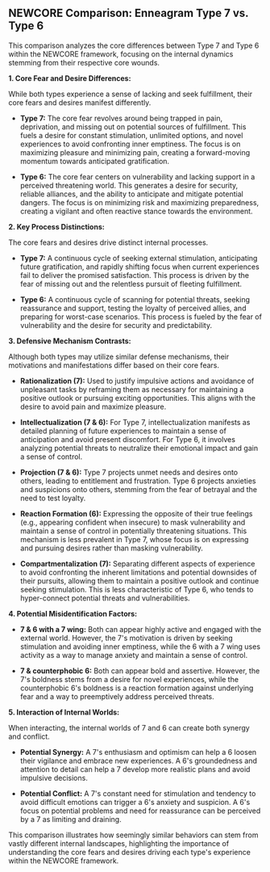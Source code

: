 ## NEWCORE Comparison: Enneagram Type 7 vs. Type 6

This comparison analyzes the core differences between Type 7 and Type 6 within the NEWCORE framework, focusing on the internal dynamics stemming from their respective core wounds.

**1. Core Fear and Desire Differences:**

While both types experience a sense of lacking and seek fulfillment, their core fears and desires manifest differently.

* **Type 7:**  The core fear revolves around being trapped in pain, deprivation, and missing out on potential sources of fulfillment. This fuels a desire for constant stimulation, unlimited options, and novel experiences to avoid confronting inner emptiness. The focus is on maximizing pleasure and minimizing pain, creating a forward-moving momentum towards anticipated gratification.

* **Type 6:** The core fear centers on vulnerability and lacking support in a perceived threatening world.  This generates a desire for security, reliable alliances, and the ability to anticipate and mitigate potential dangers.  The focus is on minimizing risk and maximizing preparedness, creating a vigilant and often reactive stance towards the environment.

**2. Key Process Distinctions:**

The core fears and desires drive distinct internal processes.

* **Type 7:** A continuous cycle of seeking external stimulation, anticipating future gratification, and rapidly shifting focus when current experiences fail to deliver the promised satisfaction. This process is driven by the fear of missing out and the relentless pursuit of fleeting fulfillment.

* **Type 6:** A continuous cycle of scanning for potential threats, seeking reassurance and support, testing the loyalty of perceived allies, and preparing for worst-case scenarios. This process is fueled by the fear of vulnerability and the desire for security and predictability.

**3. Defensive Mechanism Contrasts:**

Although both types may utilize similar defense mechanisms, their motivations and manifestations differ based on their core fears.

* **Rationalization (7):** Used to justify impulsive actions and avoidance of unpleasant tasks by reframing them as necessary for maintaining a positive outlook or pursuing exciting opportunities. This aligns with the desire to avoid pain and maximize pleasure.

* **Intellectualization (7 & 6):**  For Type 7, intellectualization manifests as detailed planning of future experiences to maintain a sense of anticipation and avoid present discomfort. For Type 6, it involves analyzing potential threats to neutralize their emotional impact and gain a sense of control.

* **Projection (7 & 6):** Type 7 projects unmet needs and desires onto others, leading to entitlement and frustration. Type 6 projects anxieties and suspicions onto others, stemming from the fear of betrayal and the need to test loyalty.

* **Reaction Formation (6):**  Expressing the opposite of their true feelings (e.g., appearing confident when insecure) to mask vulnerability and maintain a sense of control in potentially threatening situations. This mechanism is less prevalent in Type 7, whose focus is on expressing and pursuing desires rather than masking vulnerability.

* **Compartmentalization (7):** Separating different aspects of experience to avoid confronting the inherent limitations and potential downsides of their pursuits, allowing them to maintain a positive outlook and continue seeking stimulation. This is less characteristic of Type 6, who tends to hyper-connect potential threats and vulnerabilities.


**4. Potential Misidentification Factors:**

* **7 & 6 with a 7 wing:** Both can appear highly active and engaged with the external world. However, the 7's motivation is driven by seeking stimulation and avoiding inner emptiness, while the 6 with a 7 wing uses activity as a way to manage anxiety and maintain a sense of control.

* **7 & counterphobic 6:**  Both can appear bold and assertive. However, the 7's boldness stems from a desire for novel experiences, while the counterphobic 6's boldness is a reaction formation against underlying fear and a way to preemptively address perceived threats.

**5. Interaction of Internal Worlds:**

When interacting, the internal worlds of 7 and 6 can create both synergy and conflict.

* **Potential Synergy:** A 7's enthusiasm and optimism can help a 6 loosen their vigilance and embrace new experiences. A 6's groundedness and attention to detail can help a 7 develop more realistic plans and avoid impulsive decisions.

* **Potential Conflict:** A 7's constant need for stimulation and tendency to avoid difficult emotions can trigger a 6's anxiety and suspicion. A 6's focus on potential problems and need for reassurance can be perceived by a 7 as limiting and draining.

This comparison illustrates how seemingly similar behaviors can stem from vastly different internal landscapes, highlighting the importance of understanding the core fears and desires driving each type's experience within the NEWCORE framework.
